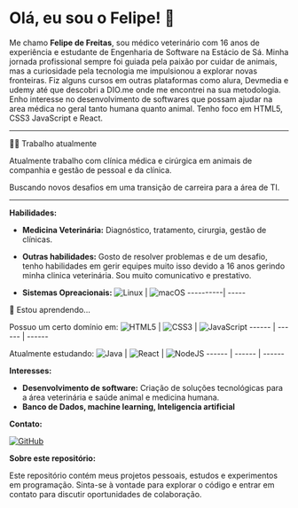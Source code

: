 # Olá, eu sou o Felipe! 👋

Me chamo **Felipe de Freitas**, sou médico veterinário com 16 anos de experiência e estudante de Engenharia de Software na Estácio de Sá. Minha jornada profissional sempre foi guiada pela paixão por cuidar de animais, mas a curiosidade pela tecnologia me impulsionou a explorar novas fronteiras. Fiz alguns cursos em outras plataformas como alura, Devmedia e udemy até que descobri a DIO.me onde me encontrei na sua metodologia. Enho interesse no desenvolvimento de softwares que possam ajudar na area médica no geral tanto humana quanto animal. Tenho foco em HTML5, CSS3 JavaScript e React. 


---
👩‍💻 Trabalho atualmente

Atualmente trabalho com clínica médica e cirúrgica em animais de companhia e gestão de pessoal e da clínica.

Buscando novos desafios em uma transição de carreira para a área de TI.

---


**Habilidades:**

* **Medicina Veterinária:** 
Diagnóstico, tratamento, cirurgia, gestão de clínicas.

* **Outras habilidades:** 
Gosto de resolver problemas e de um desafio, tenho habilidades em gerir equipes muito isso devido a 16 anos gerindo minha clinica veterinária. Sou muito comunicativo e prestativo.

* **Sistemas Opreacionais:**
![Linux](https://img.shields.io/badge/Linux-000?style=for-the-badge&logo=linux&logoColor=FCC624)  | ![macOS](https://img.shields.io/badge/mac%20os-000000?style=for-the-badge&logo=macos&logoColor=F0F0F0)
----------| -----

🧠 Estou aprendendo...

Possuo um certo domínio em:
![HTML5](https://img.shields.io/badge/HTML5-E34F26?style=for-the-badge&logo=html5&logoColor=white) | ![CSS3](https://img.shields.io/badge/CSS3-1572B6?style=for-the-badge&logo=css3&logoColor=white) | ![JavaScript](https://img.shields.io/badge/JavaScript-F7DF1E?style=for-the-badge&logo=javascript&logoColor=black)
------ | ------ | ------

Atualmente estudando:
![Java](https://img.shields.io/badge/java-%23ED8B00.svg?style=for-the-badge&logo=openjdk&logoColor=white) | ![React](https://img.shields.io/badge/React-20232A?style=for-the-badge&logo=react&logoColor=61DAFB) | ![NodeJS](https://img.shields.io/badge/node.js-6DA55F?style=for-the-badge&logo=node.js&logoColor=white)
------ | ------ | ------




**Interesses:**

* **Desenvolvimento de software:** Criação de soluções tecnológicas para a área veterinária e saúde animal e medicina humana.
* **Banco de Dados, machine learning, Inteligencia artificial**

**Contato:**

[![GitHub](https://img.shields.io/badge/GitHub-100000?style=for-the-badge&logo=github&logoColor=white)](https://github.com/felipevet)


**Sobre este repositório:**

Este repositório contém meus projetos pessoais, estudos e experimentos em programação. Sinta-se à vontade para explorar o código e entrar em contato para discutir oportunidades de colaboração.
